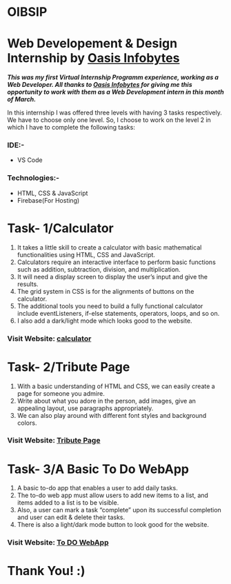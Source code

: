 # OIBSIP
# Web Developement & Design Internship by [Oasis Infobytes](https://oasisinfobyte.com)

***This was my first Virtual Internship Programm experience, working as a Web Developer. All thanks to [Oasis Infobytes](https://oasisinfobyte.com) for giving me this opportunity to work with them as a Web Development intern in this month of March.***

In this internship I was offered three levels with having 3 tasks respectively. We have to choose only one level. So, I choose to work on the level 2 in which I have to complete the following tasks:

### IDE:- 
- VS Code
### Technologies:-
- HTML, CSS & JavaScript
- Firebase(For Hosting)

# Task- 1/Calculator
1. It takes a little skill to create a calculator with basic mathematical functionalities using  HTML, CSS and JavaScript. 
2. Calculators require an interactive interface to perform basic functions such as addition, subtraction, division, and multiplication. 
3. It will need a display screen to display the user’s input and give the results. 
4. The grid system in CSS is for the alignments of buttons on the calculator. 
5. The additional tools you need to build a fully functional calculator include eventListeners, if-else statements, operators, loops, and so on.
6. I also add a dark/light mode which looks good to the website.

### Visit Website: [calculator](https://info-calculator.web.app/)

# Task- 2/Tribute Page
1. With a basic understanding of HTML and CSS, we can easily create a page for someone you admire. 
2. Write about what you adore in the person, add images, give an appealing layout, use paragraphs appropriately. 
3. We can also play around with different font styles and background colors.

### Visit Website: [Tribute Page](https://tributetoratantata.web.app/)

# Task- 3/A Basic To Do WebApp
1. A basic to-do app that enables a user to add daily tasks.
2. The to-do web app must allow users to add new items to a list, and items added to a list is to be visible.
3. Also, a user can mark a task “complete” upon its successful completion and user can edit & delete their tasks.
4. There is also a light/dark mode button to look good for the website.

### Visit Website: [To DO WebApp](https://info-todo.web.app/)


# Thank You! :)
